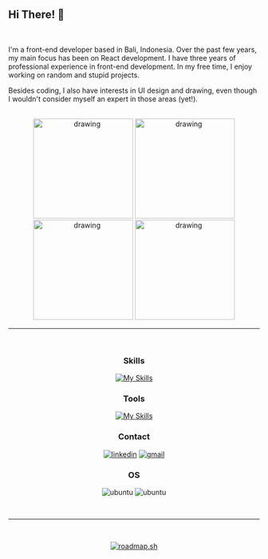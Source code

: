 ## Hi There! 👋

<br>

<div align="center">
  <p align="left">
  I'm a front-end developer based in Bali, Indonesia. Over the past few years, my main focus has been on React development. I have three years of professional experience in front-end development. In my free time, I enjoy working on random and stupid projects.   
  </p>
  <p align="left">Besides coding, I also have interests in UI design and drawing, even though I wouldn't consider myself an expert in those areas (yet!).</p>

  <br>
  
  <div style="display: inline;">
    <img src="https://github.com/Adivaprayoga/Adivaprayoga/assets/32256496/b5b22b96-7541-4f15-a4ea-9d940ca44704" alt="drawing" style="width:200px;"/>
    <img src="https://github.com/Adivaprayoga/Adivaprayoga/assets/32256496/b640219c-c2d3-445f-88ed-9ab5ceffe025" alt="drawing" style="width:200px;"/>
    <img src="https://github.com/Adivaprayoga/Adivaprayoga/assets/32256496/1f6e4a87-729d-44eb-b888-71b050c8ab26" alt="drawing" style="width:200px;"/>
    <img src="https://github.com/Adivaprayoga/Adivaprayoga/assets/32256496/0c7bf6fd-7bd0-468d-b299-200018baf367" alt="drawing" style="width:200px;"/>
  </div>

  <br>
  
  ---

  <br>

  ### Skills
  [![My Skills](https://skillicons.dev/icons?i=html,css,js,ts,nextjs,react,tailwind,sass)](https://skillicons.dev)

  ### Tools
  [![My Skills](https://skillicons.dev/icons?i=vscode,figma)](https://skillicons.dev)
  
  ### Contact
  [![linkedin](https://img.shields.io/badge/LinkedIn-0077B5?style=for-the-badge&logo=linkedin&logoColor=white)](https://www.linkedin.com/in/adiva-prayoga/)
  [![gmail](https://img.shields.io/badge/Gmail-D14836?style=for-the-badge&logo=gmail&logoColor=white)](mailto:prayoga.adiva@gmail.com)
  
  ### OS
  ![ubuntu](https://img.shields.io/badge/Ubuntu-E95420?style=for-the-badge&logo=ubuntu&logoColor=white)
  ![ubuntu](https://img.shields.io/badge/mac%20os-000000?style=for-the-badge&logo=apple&logoColor=white)

  <br>
  
  ---

  <br>

  [![roadmap.sh](https://api.roadmap.sh/v1-badge/tall/64abdd2814678473bb5e4160?variant=dark)](https://roadmap.sh)

</div>

